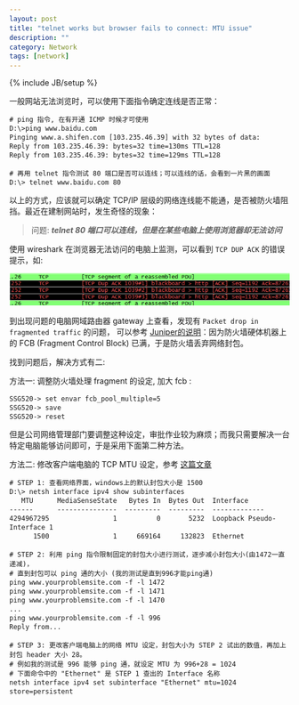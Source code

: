 ```yaml
---
layout: post
title: "telnet works but browser fails to connect: MTU issue"
description: ""
category: Network
tags: [network]
---
```

{% include JB/setup %}

一般网站无法浏览时，可以使用下面指令确定连线是否正常：
```
# ping 指令, 在有开通 ICMP 时候才可使用
D:\>ping www.baidu.com
Pinging www.a.shifen.com [103.235.46.39] with 32 bytes of data:
Reply from 103.235.46.39: bytes=32 time=130ms TTL=128
Reply from 103.235.46.39: bytes=32 time=129ms TTL=128

# 再用 telnet 指令测试 80 端口是否可以连线；可以连线的话，会看到一片黑的画面
D:\> telnet www.baidu.com 80
```

以上的方式，应该就可以确定 TCP/IP 层级的网络连线能不能通，是否被防火墙阻挡。最近在建制网站时，发生奇怪的现象：

> 问题: ***telnet 80 端口可以连线，但是在某些电脑上使用浏览器却无法访问***

使用 wireshark 在浏览器无法访问的电脑上监测，可以看到 `TCP DUP ACK` 的错误提示，如:

![alt text][img-winshark]

到出现问题的电脑网域路由器 gateway 上查看，发现有 `Packet drop in fragmented traffic` 的问题，
可以参考 [Juniper的说明](https://kb.juniper.net/InfoCenter/index?page=content&id=KB23056)：因为防火墙硬体机器上的 FCB (Fragment Control Block) 已满，于是防火墙丢弃网络封包。

找到问题后，解决方式有二:

方法一: 调整防火墙处理 fragment 的设定, 加大 fcb : 

```
SSG520-> set envar fcb_pool_multiple=5
SSG520-> save
SSG520-> reset
```

但是公司网络管理部门要调整这种设定，审批作业较为麻烦；而我只需要解决一台特定电脑能够访问即可，于是采用下面第二种方法。

方法二: 修改客户端电脑的 TCP MTU 设定，参考 [这篇文章](http://www.richard-slater.co.uk/archives/2009/10/23/change-your-mtu-under-vista-windows-7-or-windows-8/)

```
# STEP 1: 查看网络界面，windows上的默认封包大小是 1500
D:\> netsh interface ipv4 show subinterfaces
   MTU      MediaSenseState   Bytes In  Bytes Out  Interface
------      ---------------  ---------  ---------  -------------
4294967295                1          0       5232  Loopback Pseudo-Interface 1
      1500                1     669164     132823  Ethernet

# STEP 2: 利用 ping 指令限制固定的封包大小进行测试，逐步减小封包大小(由1472一直递减)，
# 直到封包可以 ping 通的大小 (我的测试是直到996才能ping通)
ping www.yourproblemsite.com -f -l 1472
ping www.yourproblemsite.com -f -l 1471
ping www.yourproblemsite.com -f -l 1470
...
ping www.yourproblemsite.com -f -l 996
Reply from...

# STEP 3: 更改客户端电脑上的网络 MTU 设定，封包大小为 STEP 2 试出的数值，再加上封包 header 大小 28。
# 例如我的测试是 996 能够 ping 通，就设定 MTU 为 996+28 = 1024
# 下面命令中的 "Ethernet" 是 STEP 1 查出的 Interface 名称
netsh interface ipv4 set subinterface "Ethernet" mtu=1024 store=persistent


```
    

[img-winshark]: /assets/img/2015-07/20150701_winshark_tcp_dup_ack.png